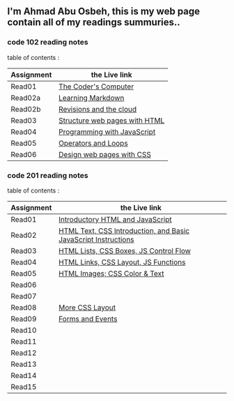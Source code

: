 ## I'm Ahmad Abu Osbeh, this is my web page contain all of my readings summuries..

### code 102 reading notes

table of contents :

|      Assignment    |     the Live link                          |
| -------------------|------------------------------------------- |
|        Read01      | [The Coder's Computer](102/read01.md)          |
|        Read02a     | [Learning Markdown](102/read02a.md)            |
|        Read02b     | [Revisions and the cloud](102/read02b.md)      |
|        Read03      | [Structure web pages with HTML](102/read03.md) |
|        Read04      | [Programming with JavaScript](102/read04.md)   |
|        Read05      | [Operators and Loops](102/read05.md)           |
|        Read06      | [Design web pages with CSS](102/read06.md)     |

### code 201 reading notes

table of contents :

|      Assignment    |     the Live link                                                              |
| -------------------|------------------------------------------------------------------------------- |
|        Read01      | [Introductory HTML and JavaScript](201/read01.md)                              | 
|        Read02      |[HTML Text, CSS Introduction, and Basic JavaScript Instructions](201/read02.md) |
|        Read03      | [HTML Lists, CSS Boxes, JS Control Flow](201/read03.md)                        |
|        Read04      | [HTML Links, CSS Layout, JS Functions](201/read04.md)                          |
|        Read05      | [HTML Images; CSS Color & Text](201/read05.md)                                 |
|        Read06      | [](201/read06.md)                                       | 
|        Read07      | [](201/read07.md)                                       |
|        Read08      | [More CSS Layout](201/read08.md)                        |
|        Read09      | [Forms and Events](201/read09.md)                       |
|        Read10      | [](201/read10.md)                                       |
|        Read11      | [](201/read11.md)                                       | 
|        Read12      | [](201/read12.md)                                       |
|        Read13      | [](201/read13.md)                                       |
|        Read14      | [](201/read14.md)                                       |
|        Read15      | [](201/read15.md)                                       |

